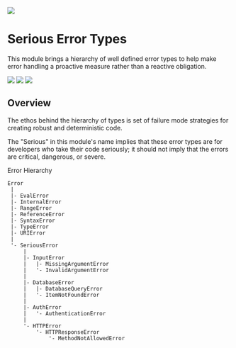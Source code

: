 ![](https://img.shields.io/npm/v/@whi/serious-error-types/latest?style=flat-square)

# Serious Error Types
This module brings a hierarchy of well defined error types to help make error handling a proactive
measure rather than a reactive obligation.

![](https://img.shields.io/github/issues-raw/mjbrisebois/serious-error-types?style=flat-square)
![](https://img.shields.io/github/issues-closed-raw/mjbrisebois/serious-error-types?style=flat-square)
![](https://img.shields.io/github/issues-pr-raw/mjbrisebois/serious-error-types?style=flat-square)

## Overview
The ethos behind the hierarchy of types is set of failure mode strategies for creating robust and
deterministic code.

The "Serious" in this module's name implies that these error types are for developers who take their
code seriously; it should not imply that the errors are critical, dangerous, or severe.

Error Hierarchy
```
Error
 |
 |- EvalError
 |- InternalError
 |- RangeError
 |- ReferenceError
 |- SyntaxError
 |- TypeError
 |- URIError
 |
 '- SeriousError
     |
     |- InputError
     |   |- MissingArgumentError
     |   '- InvalidArgumentError
     |
     |- DatabaseError
     |   |- DatabaseQueryError
     |   '- ItemNotFoundError
     |
     |- AuthError
     |   '- AuthenticationError
     |
     '- HTTPError
         '- HTTPResponseError
             '- MethodNotAllowedError
```
